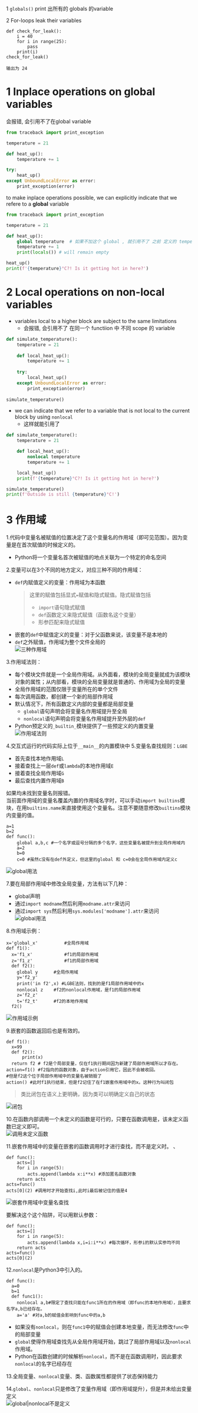 

1 
`globals()`
print 出所有的 globals 的variable 

2 
For-loops leak their variables
```
def check_for_leak():
    i = 40
    for i in range(25):
        pass
    print(i)
check_for_leak() 

输出为 24 
```

# 1 Inplace operations on global variables



会报错, 会引用不了在global variable 
```python
from traceback import print_exception

temperature = 21

def heat_up():
    temperature += 1

try:
    heat_up()
except UnboundLocalError as error:
    print_exception(error)
```




to make inplace operations possible, we can explicitly indicate that we refere to a **global** variable
```python
from traceback import print_exception

temperature = 21

def heat_up():
    global temperature  # 如果不加这个 global , 就引用不了 之前 定义的 temperature = 21
    temperature += 1
    print(locals()) # will remain empty

heat_up()
print(f'{temperature}°C?! Is it getting hot in here?')
```



# 2 Local operations on non-local variables

- variables local to a higher block are subject to the same limitations
    - 会报错, 会引用不了 在同一个 functiion 中 不同 scope 的 variable 
```python
def simulate_temperature():  
    temperature = 21  
  
    def local_heat_up():  
        temperature += 1  
  
    try:  
        local_heat_up()  
    except UnboundLocalError as error:  
        print_exception(error)  
  
simulate_temperature()
```


- we can indicate that we refer to a variable that is not local to the current block by using `nonlocal`
    - 这样就能引用了
```python
def simulate_temperature():
    temperature = 21

    def local_heat_up():
        nonlocal temperature
        temperature += 1

    local_heat_up()
    print(f'{temperature}°C?! Is it getting hot in here?')

simulate_temperature()
print(f'Outside is still {temperature}°C!')
```

# 3 作用域
1.代码中变量名被赋值的位置决定了这个变量名的作用域（即可见范围）。因为变量是在首次赋值的时候定义的。

* Python将一个变量名首次被赋值的地点关联为一个特定的命名空间

2.变量可以在3个不同的地方定义，对应三种不同的作用域：

* `def`内赋值定义的变量：作用域为本函数
	>这里的赋值包括显式`=`赋值和隐式赋值。隐式赋值包括
	>
	>*  `import`语句隐式赋值
	>*  `def`函数定义来隐式赋值（函数名这个变量）
	>*  形参匹配来隐式赋值
* 嵌套的`def`中赋值定义的变量：对于父函数来说，该变量不是本地的
* `def`之外赋值，作用域为整个文件全局的  
![三种作用域](../imgs/python_18_1.JPG)

3.作用域法则：

* 每个模块文件就是一个全局作用域。从外面看，模块的全局变量就成为该模块对象的属性；从内部看，模块的全局变量就是普通的、作用域为全局的变量
* 全局作用域的范围仅限于变量所在的单个文件
* 每次调用函数，都创建一个新的局部作用域
* 默认情况下，所有函数定义内部的变量都是局部变量
	* `global`语句声明会将变量名作用域提升至全局
	* `nonlocal`语句声明会将变量名作用域提升至外层的`def`
* Python预定义的`_builtin_`模块提供了一些预定义的内置变量  
![作用域法则](../imgs/python_18_2.JPG)

4.交互式运行的代码实际上位于`__main__`的内置模块中
5.变量名查找规则：`LGBE`

* 首先查找本地作用域`L`
* 接着查找上一层`def`或`lambda`的本地作用域`E`
* 接着查找全局作用域`G`
* 最后查找内置作用域`B`

如果均未找到变量名则报错。  
当前面作用域的变量名覆盖内置的作用域名字时，可以手动`import builtins`模块，在用`builtins.name`来直接使用这个变量名。注意不要随意修改`builtins`模块内变量的值。

```
a=1
b=2
def func():
	global a,b,c #一个名字或逗号分隔的多个名字，这些变量名被提升到全局作用域内
	a=2
	b=0
	c=0 #虽然c没有在def外定义，但这里的global 和 c=0会在全局作用域内定义c
```
  ![global用法](../imgs/python_18_3.JPG)

7.要在局部作用域中修改全局变量，方法有以下几种：

* global声明
* 通过`import modname`然后利用`modname.attr`来访问
* 通过`import sys`然后利用`sys.modules['modname'].attr`来访问  
  ![global用法](../imgs/python_18_4.JPG)

8.作用域示例：

```
x='global_x'          #全局作用域
def f1():             
  x='f1_x'            #f1的局部作用域
  z='f1_z'            #f1的局部作用域
  def f2():
	global y      #全局作用域
	y='f2_y'
	print('in f2',x) #LGBE法则，找到的是f1局部作用域中的x
	nonlocal z    #f2的nonlocal作用域，是f1的局部作用域
   	z='f2_z'
	t='f2_t'      #f2的本地作用域
  f2()
```
  ![作用域示例](../imgs/python_18_5.JPG)

9.嵌套的函数返回后也是有效的。

```
def f1():
  x=99
  def f2():
      print(x)
  return f2 # f2是个局部变量，仅在f1执行期间因为新建了局部作用域所以才存在。
action=f1() #f2指向的函数对象，由于action引用它，因此不会被收回。
#但是f2这个位于局部作用域中的变量名被销毁了
action() #此时f1执行结束，但是f2记住了在f1嵌套作用域中的x。这种行为叫闭包
```  
>类比闭包在语义上更明确，因为类可以明确定义自己的状态

  ![闭包](../imgs/python_18_6.JPG)

10.在函数内部调用一个未定义的函数是可行的，只要在函数调用是，该未定义函数已定义即可。  
  ![调用未定义函数](../imgs/python_18_7.JPG)

11.嵌套作用域中的变量在嵌套的函数调用时才进行查找，而不是定义时。 、

```
def func():
	acts=[]
	for i in range(5):
		acts.append(lambda x:i**x) #添加匿名函数对象
	return acts
acts=func()
acts[0](2) #调用时才开始查找i,此时i最后被记住的值是4
``` 
  ![嵌套作用域中变量名查找](../imgs/python_18_8.JPG)

要解决这个这个陷阱，可以用默认参数：

```
def func():
	acts=[]
	for i in range(5):
		acts.append(lambda x,i=i:i**x) #每次循环，形参i的默认实参均不同
	return acts
acts=func()
acts[0](2) 
``` 

12.`nonlocal`是Python3中引入的。

```
def func():
  a=0
  b=1
  def func1():
	nonlocal a,b#限定了查找只能在func1所在的作用域（即func的本地作用域），且要求名字a,b已经存在。
	a='a' #对a,b的赋值会影响到func中的a,b
```

* 如果没有`nonlocal`，则在`func1`中的赋值会创建本地变量，而无法修改`func`中的局部变量
* `global`使得作用域查找先从全局作用域开始，跳过了局部作用域以及`nonlocal`作用域。
* Python在函数创建的时候解析`nonlocal`，而不是在函数调用时，因此要求`nonlocal`的名字已经存在

13.全局变量、`nonlocal`变量、类、函数属性都提供了状态保持能力

14.`global`、`nonlocal`只是修改了变量作用域（即作用域提升），但是并未给出变量定义   
![global|nonlocal不是定义](../imgs/python_18_9.JPG)
